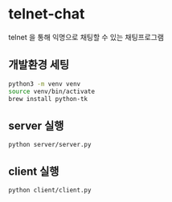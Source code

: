 # telnet-chat
telnet 을 통해 익명으로 채팅할 수 있는 채팅프로그램

## 개발환경 세팅

```bash
python3 -m venv venv
source venv/bin/activate
brew install python-tk
```

## server 실행

```
python server/server.py
```

## client 실행

```
python client/client.py
```
